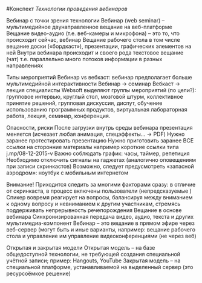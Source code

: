 #Конспект 
_Технологии проведения вебинаров_ 

Вебинар с точки зрения технологии 
Вебинар (web seminar) – мультимедийное двунаправленное вещание на веб-платформе 
Вещание видео-аудио (т.е. веб-камеры и микрофона) – это то, что происходит сейчас, вебинар 
Вещание рабочего стола в том числе вещание доски («бордкаст»), презентации, графических элементов на ней 
Внутри вебинара происходит и своего рода текстовое вещание (чат) т.е. параллельно много потоков информации в разных направлениях 

Типы мероприятий 
Вебинар vs вебкаст: вебинар предполагает больше мультимедийной интерактивности 
Вебинар -> семинар 
Вебкаст -> лекция 
специалисты Websoft выделяют группы мероприятий (по цели?): групповое интервью, круглый стол, мозговой штурм, коллективное принятие решений, групповая дискуссия, диспут, обучение использованию программных продуктов, виртуальная лабораторная работа, лекция, семинар, конференция. 

Опасности, риски 
После загрузки внутрь среды вебинара презентация меняется (исчезает любая анимация, спецэффекты… -> PDF) 
Нужно заранее протестировать презентацию 
Нужно приготовить заранее ВСЕ ссылки на сторонние материалы например короткие ссылки типа j.mp/08-12-2015-v 
Важно соблюдать график: часы, таймер, репетиция 
Необходимо отключить сигналы на гаджетах (аналогично оповещениям при записи скринкастов) 
Возможно, следует предусмотреть «запасной аэродром»: ноутбук с мобильным интернетом 

Внимание! 
Приходится следить за многими факторами сразу: в отличие от скринкаста, в процесс включены пользователи (непредсказуемые ) 
Спикер вовремя реагирует на вопросы, балансируя между вниманием к одному вопросу и невниманием к другим участникам, стремясь поддерживать непрерывность речепорождения 
Вещание в основе вебинара 
Синхронизированная передача видео, аудио, текста и других мультимедиа-компонент 
Вебинар – это вещание в прямом эфире через веб-сервер 
(могут быть и иные варианты, например: вещание рабочего стола и управление им управление 
видеоконференциями (не через веб) 

Открытая и закрытая модели 
Открытая модель – на базе общедоступной технологии, не требующей создания специальной учётной записи; пример: Hangouts, YouTube 
Закрытая модель – на специальной платформе, устанавливаемой на выделенный сервер (это ресурсоёмкое решение)
